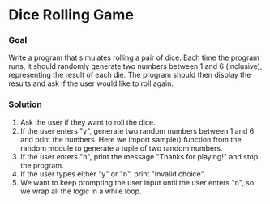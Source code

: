 # Dice Rolling Game

### Goal

Write a program that simulates rolling a pair of dice. Each time the program runs, it should randomly generate two numbers between 1 and 6 (inclusive), representing the result of each die. The program should then display the results and ask if the user would like to roll again.

### Solution

1. Ask the user if they want to roll the dice.
2. If the user enters "y", generate two random numbers between 1 and 6 and print the numbers. Here we import sample() function from the random module to generate a tuple of two random numbers.
3. If the user enters "n", print the message "Thanks for playing!" and stop the program.
4. If the user types either "y" or "n", print "Invalid choice".
5. We want to keep prompting the user input until the user enters "n", so we wrap all the logic in a while loop.
